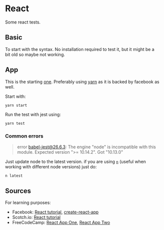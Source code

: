 # React 

Some react tests.


## Basic

To start with the syntax.
No installation required to test it, but it might be a bit old so maybe not working.

## App

This is the starting [one](./src/app/README.md).
Preferably using [yarn](https://yarnpkg.com/) as it is backed by facebook as well.

Start with:

```bash
yarn start
```

Run the test with jest using:

```bash
yarn test
```

### Common errors

> error babel-jest@26.6.3: The engine "node" is incompatible with this module. Expected version ">= 10.14.2". Got "10.13.0"

Just update node to the latest version. if you are using [`n`](https://github.com/tj/n) (useful when working with different node versions) just do:

```bash
n latest
```

## Sources

For learning purposes:

- Facebook: [React tutorial](https://facebook.github.io/react/tutorial/tutorial.html#what-were-building), [create-react-app](https://github.com/facebook/create-react-app)
- Scotch.io: [React tutorial](https://scotch.io/tutorials/learning-react-getting-started-and-concepts)
- FreeCodeCamp: [React App One](https://www.freecodecamp.org/news/develop-deploy-first-fullstack-web-app/), [React App Two](https://www.freecodecamp.org/news/fullstack-react-blog-app-with-express-and-psql/)

